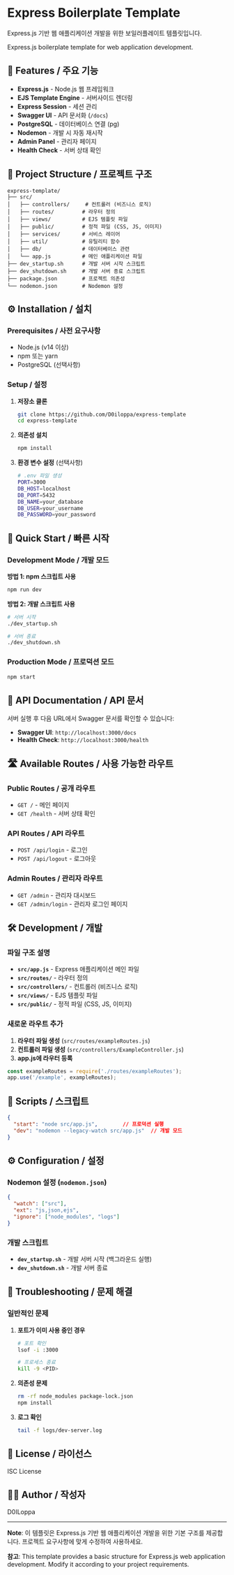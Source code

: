 # Express Boilerplate Template

Express.js 기반 웹 애플리케이션 개발을 위한 보일러플레이트 템플릿입니다.

Express.js boilerplate template for web application development.

## 🚀 Features / 주요 기능

- **Express.js** - Node.js 웹 프레임워크
- **EJS Template Engine** - 서버사이드 렌더링
- **Express Session** - 세션 관리
- **Swagger UI** - API 문서화 (`/docs`)
- **PostgreSQL** - 데이터베이스 연결 (pg)
- **Nodemon** - 개발 시 자동 재시작
- **Admin Panel** - 관리자 페이지
- **Health Check** - 서버 상태 확인

## 📁 Project Structure / 프로젝트 구조

```
express-template/
├── src/
│   ├── controllers/     # 컨트롤러 (비즈니스 로직)
│   ├── routes/         # 라우터 정의
│   ├── views/          # EJS 템플릿 파일
│   ├── public/         # 정적 파일 (CSS, JS, 이미지)
│   ├── services/       # 서비스 레이어
│   ├── util/           # 유틸리티 함수
│   ├── db/             # 데이터베이스 관련
│   └── app.js          # 메인 애플리케이션 파일
├── dev_startup.sh      # 개발 서버 시작 스크립트
├── dev_shutdown.sh     # 개발 서버 종료 스크립트
├── package.json        # 프로젝트 의존성
└── nodemon.json        # Nodemon 설정
```

## ⚙️ Installation / 설치

### Prerequisites / 사전 요구사항

- Node.js (v14 이상)
- npm 또는 yarn
- PostgreSQL (선택사항)

### Setup / 설정

1. **저장소 클론**
   ```bash
   git clone https://github.com/D0iloppa/express-template
   cd express-template
   ```

2. **의존성 설치**
   ```bash
   npm install
   ```

3. **환경 변수 설정** (선택사항)
   ```bash
   # .env 파일 생성
   PORT=3000
   DB_HOST=localhost
   DB_PORT=5432
   DB_NAME=your_database
   DB_USER=your_username
   DB_PASSWORD=your_password
   ```

## 🚀 Quick Start / 빠른 시작

### Development Mode / 개발 모드

**방법 1: npm 스크립트 사용**
```bash
npm run dev
```

**방법 2: 개발 스크립트 사용**
```bash
# 서버 시작
./dev_startup.sh

# 서버 종료
./dev_shutdown.sh
```

### Production Mode / 프로덕션 모드
```bash
npm start
```

## 📖 API Documentation / API 문서

서버 실행 후 다음 URL에서 Swagger 문서를 확인할 수 있습니다:

- **Swagger UI**: `http://localhost:3000/docs`
- **Health Check**: `http://localhost:3000/health`

## 🛣️ Available Routes / 사용 가능한 라우트

### Public Routes / 공개 라우트
- `GET /` - 메인 페이지
- `GET /health` - 서버 상태 확인

### API Routes / API 라우트
- `POST /api/login` - 로그인
- `POST /api/logout` - 로그아웃

### Admin Routes / 관리자 라우트
- `GET /admin` - 관리자 대시보드
- `GET /admin/login` - 관리자 로그인 페이지

## 🛠️ Development / 개발

### 파일 구조 설명

- **`src/app.js`** - Express 애플리케이션 메인 파일
- **`src/routes/`** - 라우터 정의
- **`src/controllers/`** - 컨트롤러 (비즈니스 로직)
- **`src/views/`** - EJS 템플릿 파일
- **`src/public/`** - 정적 파일 (CSS, JS, 이미지)

### 새로운 라우트 추가

1. **라우터 파일 생성** (`src/routes/exampleRoutes.js`)
2. **컨트롤러 파일 생성** (`src/controllers/ExampleController.js`)
3. **app.js에 라우터 등록**

```javascript
const exampleRoutes = require('./routes/exampleRoutes');
app.use('/example', exampleRoutes);
```

## 📝 Scripts / 스크립트

```json
{
  "start": "node src/app.js",        // 프로덕션 실행
  "dev": "nodemon --legacy-watch src/app.js"  // 개발 모드
}
```

## ⚙️ Configuration / 설정

### Nodemon 설정 (`nodemon.json`)
```json
{
  "watch": ["src"],
  "ext": "js,json,ejs",
  "ignore": ["node_modules", "logs"]
}
```

### 개발 스크립트
- **`dev_startup.sh`** - 개발 서버 시작 (백그라운드 실행)
- **`dev_shutdown.sh`** - 개발 서버 종료

## 🐛 Troubleshooting / 문제 해결

### 일반적인 문제

1. **포트가 이미 사용 중인 경우**
   ```bash
   # 포트 확인
   lsof -i :3000
   
   # 프로세스 종료
   kill -9 <PID>
   ```

2. **의존성 문제**
   ```bash
   rm -rf node_modules package-lock.json
   npm install
   ```

3. **로그 확인**
   ```bash
   tail -f logs/dev-server.log
   ```

## 📄 License / 라이선스

ISC License

## 👨‍💻 Author / 작성자

D0ILoppa

---

**Note**: 이 템플릿은 Express.js 기반 웹 애플리케이션 개발을 위한 기본 구조를 제공합니다. 프로젝트 요구사항에 맞게 수정하여 사용하세요.

**참고**: This template provides a basic structure for Express.js web application development. Modify it according to your project requirements. 